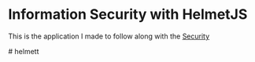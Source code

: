 # Information Security with HelmetJS

This is the application I made to follow along with the [Security ](https://www.freecodecamp.org/learn/information-security/information-security-with-helmetjs/)


#   h e l m e t t  
 